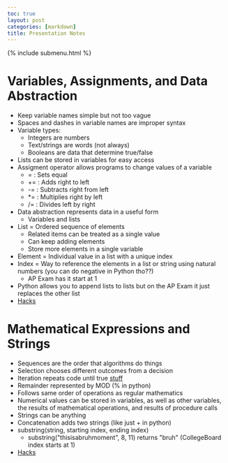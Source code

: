 ```yaml
---
toc: true
layout: post
categories: [markdown]
title: Presentation Notes
---
```


{% include submenu.html %}

# Variables, Assignments, and Data Abstraction

* Keep variable names simple but not too vague
* Spaces and dashes in variable names are improper syntax
* Variable types:
    - Integers are numbers
    - Text/strings are words (not always)
    - Booleans are data that determine true/false
* Lists can be stored in variables for easy access
* Assigment operator allows programs to change values of a variable
    - = : Sets equal
    - += : Adds right to left
    - -= : Subtracts right from left
    - *= : Multiplies right by left
    - /= : Divides left by right
* Data abstraction represents data in a useful form
    - Variables and lists
* List = Ordered sequence of elements
    - Related items can be treated as a single value
    - Can keep adding elements
    - Store more elements in a single variable
* Element = Individual value in a list with a unique index
* Index = Way to reference the elements in a list or string using natural numbers (you can do negative in Python tho??)
    - AP Exam has it start at 1
* Python allows you to append lists to lists but on the AP Exam it just replaces the other list
* [Hacks]("https://aidenhuynh.github.io/CS_Swag/markdown/2022/11/28/vardatahacks.html")

# Mathematical Expressions and Strings

* Sequences are the order that algorithms do things
* Selection chooses different outcomes from a decision
* Iteration repeats code until true
[stuff](https://github.com/manigggg18/manimani/blob/master/images/12345.png?raw=true)
* Remainder represented by MOD (% in python)
* Follows same order of operations as regular mathematics
* Numerical values can be stored in variables, as well as other variables, the results of mathematical operations, and results of procedure calls
* Strings can be anything
* Concatenation adds two strings (like just + in python)
* substring(string, starting index, ending index)
    - substring("thisisabruhmoment", 8, 11) returns "bruh" (CollegeBoard index starts at 1)
* [Hacks]("https://aidenhuynh.github.io/CS_Swag/markdown/2022/11/28/our.html")
